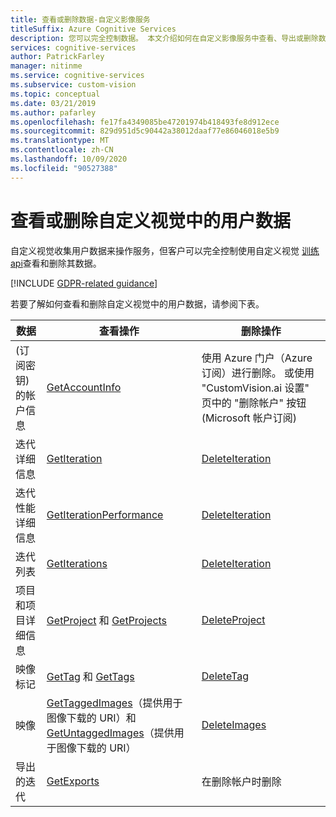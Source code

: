 ```yaml
---
title: 查看或删除数据-自定义影像服务
titleSuffix: Azure Cognitive Services
description: 您可以完全控制数据。 本文介绍如何在自定义影像服务中查看、导出或删除数据。
services: cognitive-services
author: PatrickFarley
manager: nitinme
ms.service: cognitive-services
ms.subservice: custom-vision
ms.topic: conceptual
ms.date: 03/21/2019
ms.author: pafarley
ms.openlocfilehash: fe17fa4349085be47201974b418493fe8d912ece
ms.sourcegitcommit: 829d951d5c90442a38012daaf77e86046018e5b9
ms.translationtype: MT
ms.contentlocale: zh-CN
ms.lasthandoff: 10/09/2020
ms.locfileid: "90527388"
---
```

# <a name="view-or-delete-user-data-in-custom-vision"></a>查看或删除自定义视觉中的用户数据

自定义视觉收集用户数据来操作服务，但客户可以完全控制使用自定义视觉 [训练 api](https://go.microsoft.com/fwlink/?linkid=865446)查看和删除其数据。

[!INCLUDE [GDPR-related guidance](../../../includes/gdpr-intro-sentence.md)]

若要了解如何查看和删除自定义视觉中的用户数据，请参阅下表。

| 数据 | 查看操作 | 删除操作 |
| ---- | ---------------- | ---------------- |
|  (订阅密钥) 的帐户信息 | [GetAccountInfo](https://go.microsoft.com/fwlink/?linkid=865446) | 使用 Azure 门户（Azure 订阅）进行删除。 或使用 "CustomVision.ai 设置" 页中的 "删除帐户" 按钮 (Microsoft 帐户订阅)  | 
| 迭代详细信息 | [GetIteration](https://go.microsoft.com/fwlink/?linkid=865446) | [DeleteIteration](https://go.microsoft.com/fwlink/?linkid=865446) |
| 迭代性能详细信息 | [GetIterationPerformance](https://go.microsoft.com/fwlink/?linkid=865446) | [DeleteIteration](https://go.microsoft.com/fwlink/?linkid=865446) | 
| 迭代列表 | [GetIterations](https://go.microsoft.com/fwlink/?linkid=865446) | [DeleteIteration](https://go.microsoft.com/fwlink/?linkid=865446) |
| 项目和项目详细信息 | [GetProject](https://go.microsoft.com/fwlink/?linkid=865446) 和 [GetProjects](https://go.microsoft.com/fwlink/?linkid=865446) | [DeleteProject](https://go.microsoft.com/fwlink/?linkid=865446) | 
| 映像标记 | [GetTag](https://go.microsoft.com/fwlink/?linkid=865446) 和 [GetTags](https://go.microsoft.com/fwlink/?linkid=865446) | [DeleteTag](https://go.microsoft.com/fwlink/?linkid=865446) | 
| 映像 | [GetTaggedImages](https://go.microsoft.com/fwlink/?linkid=865446)（提供用于图像下载的 URI）和 [GetUntaggedImages](https://go.microsoft.com/fwlink/?linkid=865446)（提供用于图像下载的 URI） | [DeleteImages](https://go.microsoft.com/fwlink/?linkid=865446) | 
| 导出的迭代 | [GetExports](https://go.microsoft.com/fwlink/?linkid=865446) | 在删除帐户时删除 |
